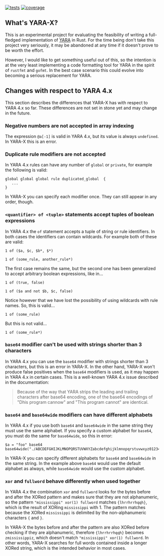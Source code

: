[![tests](https://github.com/VirusTotal/yara-x/actions/workflows/tests.yaml/badge.svg)](https://github.com/VirusTotal/yara-x/actions/workflows/tests.yaml)
[![coverage](https://codecov.io/gh/VirusTotal/yara-x/branch/main/graph/badge.svg?token=dPsruCiDqN)](https://app.codecov.io/gh/VirusTotal/yara-x)

## What's YARA-X?

This is an experimental project for evaluating the feasibility of writing a 
full-fledged implementation of [YARA](https://github.com/VirusTotal/yara) in Rust. 
For the time being don't take this project very seriously, it may be abandoned 
at any time if it doesn't prove to be worth the effort.

However, I would like to get something useful out of this, so the intention is
at the very least implementing a code formatting tool for YARA in the spirit of
`rustfmt` and `gofmt`. In the best case scenario this could evolve into becoming
a serious replacement for YARA.


## Changes with respect to YARA 4.x

This section describes the differences that YARA-X has with respect to YARA 4.x
so far. These differences are not set in stone yet and may change in the future.

### Negative numbers are not accepted in array indexing
  
The expression `@a[-1]` is valid in YARA 4.x, but its value is always
`undefined`. In YARA-X this is an error.

### Duplicate rule modifiers are not accepted

In YARA 4.x rules can have any number of `global` or `private`, for example the
following is valid:

```
global global global rule duplicated_global  {
   ... 
}
```

In YARA-X you can specify each modifier once. They can still appear in any order,
though.


### `<quantifier> of <tuple>` statements accept tuples of boolean expressions

In YARA 4.x the `of` statement accepts a tuple of string or rule identifiers. 
In both cases the identifiers can contain wildcards. For example both of these 
are valid:

```
1 of ($a, $c, $b*, $*)
```

```
1 of (some_rule, another_rule*)
```

The first case remains the same, but the second one has been generalized to
accept arbitrary boolean expressions, like in...

```
1 of (true, false)
```

```
1 of ($a and not $b, $c, false)
```

Notice however that we have lost the possibility of using wildcards with rule
names. So, this is valid...

```
1 of (some_rule)
```

But this is not valid...

```
1 of (some_rule*)
```

### `base64` modifier can't be used with strings shorter than 3 characters

In YARA 4.x you can use the `base64` modifier with strings shorter than 3 
characters, but this is an error in YARA-X. In the other hand, YARA-X won't
produce false positives when the `base64` modifiers is used, as it may happen 
in YARA 4.x in certain cases. This is a well-known YARA 4.x issue described in
the documentation:

> Because of the way that YARA strips the leading and trailing characters after base64 encoding, one of the base64 encodings of "Dhis program cannow" and "This program cannot" are identical.


### `base64` and `base64wide` modifiers can have different alphabets

In YARA 4.x if you use both `base64` and `base64wide` in the same string they
must use the same alphabet. If you specify a custom alphabet for `base64`, you
must do the same for `base64wide`, so this in error:

```
$a = "foo" base64 base64wide("./ABCDEFGHIJKLMNOPQRSTUVWXYZabcdefghijklmnopqrstuvwxyz0123456789")
```

In YARA-X you can specify different alphabets for `base64` and `base64wide` 
in the same string. In the example above `base64` would use the default alphabet
as always, while `base64wide` would use the custom alphabet.

### `xor` and `fullword` behave differently when used together

In YARA 4.x the combination `xor` and `fullword` looks for the bytes before
and after the XORed pattern and makes sure that they are not alphanumeric, so
the pattern `"mississippi" xor(1) fullword` matches `{lhrrhrrhqqh}`, which is the
result of XORing `mississippi` with 1. The pattern matches because the XORed
`mississippi` is delimited by the non-alphanumeric characters `{` and `}`.

In YARA-X the bytes before and after the pattern are also XORed before checking 
if they are alphanumeric, therefore `{lhrrhrrhqqh}` becomes `zmississippiz`,
which doesn't match `"mississippi" xor(1) fullword`. In other words, YARA-X 
searches for full words contained inside a longer XORed string, which is 
the intended behavior in most cases.